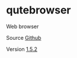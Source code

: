 # qutebrowser

Web browser

Source [Github](https://github.com/qutebrowser/qutebrowser)

Version [1.5.2](https://github.com/qutebrowser/qutebrowser/releases/tag/v1.5.2)
